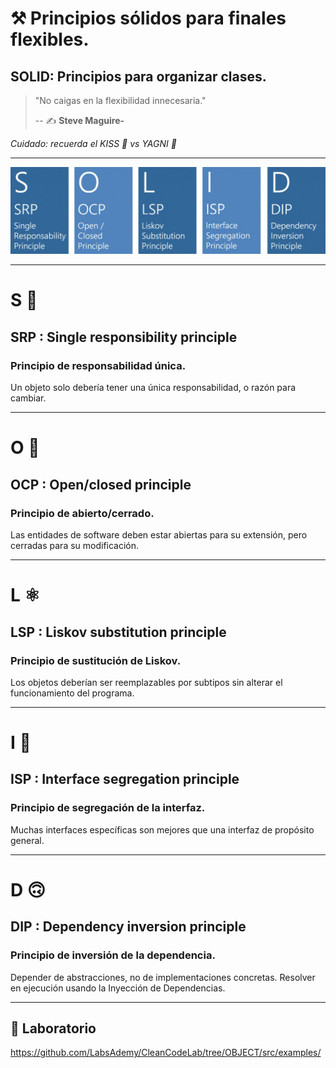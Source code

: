 # ⚒️ Principios sólidos para finales flexibles.

## SOLID: Principios para organizar clases.

> "No caigas en la flexibilidad innecesaria."
>
> -- ✍️ **Steve Maguire-**

_Cuidado: recuerda el KISS 💋 vs YAGNI 🚫_

---

![solid diagram](./solid.jpg)

---

# S 🦄

## SRP : Single responsibility principle

### Principio de responsabilidad única.

Un objeto solo debería tener una única responsabilidad, o razón para cambiar.

---

# O 🔐

## OCP : Open/closed principle

### Principio de abierto/cerrado.

Las entidades de software deben estar abiertas para su extensión, pero cerradas para su modificación.

---

# L ⚛️

## LSP : Liskov substitution principle

### Principio de sustitución de Liskov.

Los objetos deberían ser reemplazables por subtipos sin alterar el funcionamiento del programa.

---

# I 🤹

## ISP : Interface segregation principle

### Principio de segregación de la interfaz.

Muchas interfaces específicas son mejores que una interfaz de propósito general.​

---

# D 🙃

## DIP : Dependency inversion principle

### Principio de inversión de la dependencia.

Depender de abstracciones, no de implementaciones concretas. Resolver en ejecución usando la Inyección de Dependencias.

---

## 📝 Laboratorio

https://github.com/LabsAdemy/CleanCodeLab/tree/OBJECT/src/examples/
